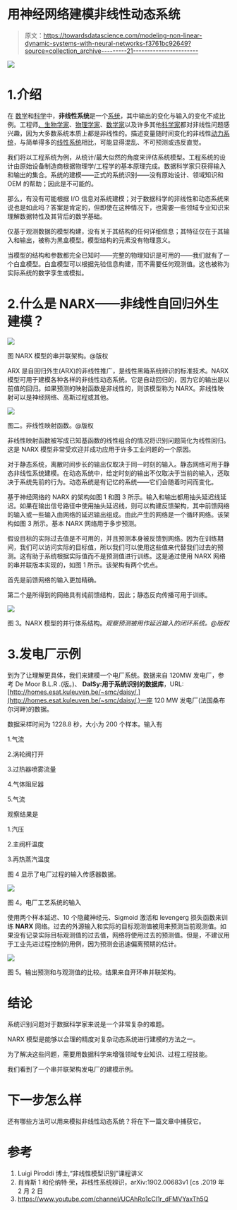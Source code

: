 # 用神经网络建模非线性动态系统

> 原文：<https://towardsdatascience.com/modeling-non-linear-dynamic-systems-with-neural-networks-f3761bc92649?source=collection_archive---------21----------------------->

![](img/eda1b82edd6dbe6d006f1a75b0a51622.png)

# 1.介绍

在 [数学](https://en.wikipedia.org/wiki/Mathematics)和[科学](https://en.wikipedia.org/wiki/Science)中，**非线性系统**是一个[系统](https://en.wikipedia.org/wiki/System)，其中输出的变化与输入的变化不成比例。工程师[、生物学家](https://en.wikipedia.org/wiki/Engineer)、[物理学家](https://en.wikipedia.org/wiki/Physicist)、[数学家](https://en.wikipedia.org/wiki/Mathematician)以及许多其他[科学家](https://en.wikipedia.org/wiki/Scientist)都对非线性问题感兴趣，因为大多数系统本质上都是非线性的。描述变量随时间变化的非线性[动力系统](https://en.wikipedia.org/wiki/Dynamical_system)，与简单得多的[线性系统](https://en.wikipedia.org/wiki/Linear_system)相比，可能显得混乱、不可预测或违反直觉。

我们将以工程系统为例，从统计/最大似然的角度来评估系统模型。工程系统的设计由原始设备制造商根据物理学/工程学的基本原理完成。数据科学家只获得输入和输出的集合。系统的建模——正式的系统识别——没有原始设计、领域知识和 OEM 的帮助；因此是不可能的。

那么，有没有可能根据 I/O 信息对系统建模；对于数据科学的非线性和动态系统来说也是如此吗？答案是肯定的，但即使在这种情况下，也需要一些领域专业知识来理解数据特性及其背后的数学基础。

仅基于观测数据的模型构建，没有关于其结构的任何详细信息；其特征仅在于其输入和输出，被称为黑盒模型。模型结构的元素没有物理意义。

当模型的结构和参数都完全已知时——完整的物理知识是可用的——我们就有了一个白盒模型。白盒模型可以根据先验信息构建，而不需要任何观测值。这也被称为实际系统的数字孪生或模拟。

# 2.什么是 NARX——非线性自回归外生建模？

![](img/cb35e942c7db0692fd148a6eafb046a8.png)

图 NARX 模型的串并联架构。@版权

ARX 是自回归外生(ARX)的非线性推广，是线性黑箱系统辨识的标准技术。NARX 模型可用于建模各种各样的非线性动态系统。它是自动回归的，因为它的输出是以前值的回归。如果预测的映射函数是非线性的，则该模型称为 NARX。非线性映射可以是神经网络、高斯过程或其他。

![](img/9b515f99a2da8c8046e0aa5c423e79d3.png)

图二。非线性映射函数。@版权

非线性映射函数被写成已知基函数的线性组合的情况将识别问题简化为线性回归。这是 NARX 模型非常受欢迎并成功应用于许多工业问题的一个原因。

对于静态系统，离散时间步长的输出仅取决于同一时刻的输入。静态网络可用于静态非线性系统建模。在动态系统中，给定时刻的输出不仅取决于当前的输入，还取决于系统先前的行为。动态系统是有记忆的系统——它们会随着时间而变化。

基于神经网络的 NARX 的架构如图 1 和图 3 所示。输入和输出都用抽头延迟线延迟。如果在输出信号路径中使用抽头延迟线，则可以构建反馈架构，其中前馈网络的输入或一些输入由网络的延迟输出组成。由此产生的网络是一个循环网络。该架构如图 3 所示。基本 NARX 网络用于多步预测。

假设目标的实际过去值是不可用的，并且预测本身被反馈到网络。因为在训练期间，我们可以访问实际的目标值，所以我们可以使用这些值来代替我们过去的预测。这有助于系统根据实际值而不是预测值进行训练。这是通过使用 NARX 网络的串并联版本实现的，如图 1 所示。该架构有两个优点。

首先是前馈网络的输入更加精确。

第二个是所得到的网络具有纯前馈结构，因此；静态反向传播可用于训练。

![](img/95c4f2b6fd9b2b6e49eaacf451c4ee57.png)

图 3。NARX 模型的并行体系结构。*观察预测被用作延迟输入的闭环系统。@版权*

# 3.发电厂示例

到为了让理解更具体，我们来建模一个电厂系统。数据来自 120MW 发电厂，参考 De Moor B.L.R .(版。)、 **DaISy:用于系统识别的数据库**，URL:[http://homes.esat.kuleuven.be/~smc/daisy/,](http://homes.esat.kuleuven.be/~smc/daisy/,)一座 120 MW 发电厂(法国桑布尔河畔)的数据。

数据采样时间为 1228.8 秒，大小为 200 个样本。输入有

1.气流

2.涡轮阀打开

3.过热器喷雾流量

4.气体阻尼器

5.气流

观察结果是

1.汽压

2.主阀杆温度

3.再热蒸汽温度

图 4 显示了电厂过程的输入传感器数据。

![](img/c30f7ae63fd046474924bf178955caaf.png)

图 4。电厂工艺系统的输入

使用两个样本延迟、10 个隐藏神经元、Sigmoid 激活和 levengerg 损失函数来训练 **NARX** 网络。过去的外源输入和实际的目标观测值被用来预测当前观测值。如果没有记录实际目标观测值的过去值，网络将使用过去的预测值。但是，不建议用于工业先进过程控制的用例，因为预测会迅速偏离预期的估计。

![](img/e127ca9247384acf24391fef76289fe2.png)

图 5。输出预测和与观测值的比较。结果来自开环串并联架构。

# 结论

系统识别问题对于数据科学家来说是一个非常复杂的难题。

NARX 模型是能够以合理的精度对复杂动态系统进行建模的方法之一。

为了解决这些问题，需要用数据科学来增强领域专业知识、过程工程技能。

我们看到了一个串并联架构发电厂的建模示例。

# 下一步怎么样

还有哪些方法可以用来模拟非线性动态系统？将在下一篇文章中捕获它。

# 参考

1.  Luigi Piroddi 博士,“非线性模型识别”课程讲义
2.  肖肯斯 1 和伦纳特·荣，非线性系统辨识，arXiv:1902.00683v1 [cs .2019 年 2 月 2 日
3.  https://www.youtube.com/channel/UCAhRo1cCl1r_dFMVYaxTh5Q